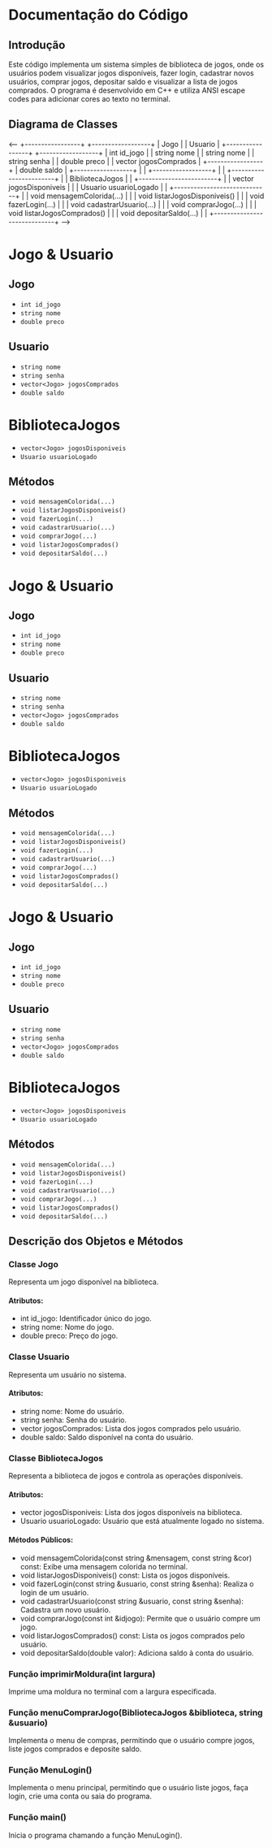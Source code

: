 # Documentação do Código

## Introdução

Este código implementa um sistema simples de biblioteca de jogos, onde os usuários podem visualizar jogos disponíveis, fazer login, cadastrar novos usuários, comprar jogos, depositar saldo e visualizar a lista de jogos comprados. O programa é desenvolvido em C++ e utiliza ANSI escape codes para adicionar cores ao texto no terminal.

## Diagrama de Classes

<--
+-----------------+          +------------------+
|      Jogo       |          |     Usuario      |
+-----------------+          +------------------+
| int id_jogo     |          | string nome      |
| string nome     |          | string senha     |
| double preco    |          | vector<Jogo> jogosComprados |
+-----------------+          | double saldo     |
                             +------------------+
                             |                  |
                             +------------------+
                             |
                             | +------------------------+
                             | |  BibliotecaJogos       |
                             | +------------------------+
                             | | vector<Jogo> jogosDisponiveis |
                             | | Usuario usuarioLogado          |
                             | +-----------------------------+
                             | | void mensagemColorida(...)    |
                             | | void listarJogosDisponiveis() |
                             | | void fazerLogin(...)           |
                             | | void cadastrarUsuario(...)     |
                             | | void comprarJogo(...)          |
                             | | void listarJogosComprados()    |
                             | | void depositarSaldo(...)      |
                             | +-----------------------------+
-->

# Jogo & Usuario

## Jogo
- `int id_jogo`
- `string nome`
- `double preco`

## Usuario
- `string nome`
- `string senha`
- `vector<Jogo> jogosComprados`
- `double saldo`

# BibliotecaJogos

- `vector<Jogo> jogosDisponiveis`
- `Usuario usuarioLogado`

## Métodos

- `void mensagemColorida(...)`
- `void listarJogosDisponiveis()`
- `void fazerLogin(...)`
- `void cadastrarUsuario(...)`
- `void comprarJogo(...)`
- `void listarJogosComprados()`
- `void depositarSaldo(...)`


# Jogo & Usuario

## Jogo
- `int id_jogo`
- `string nome`
- `double preco`

## Usuario
- `string nome`
- `string senha`
- `vector<Jogo> jogosComprados`
- `double saldo`

# BibliotecaJogos

- `vector<Jogo> jogosDisponiveis`
- `Usuario usuarioLogado`

## Métodos

- `void mensagemColorida(...)`
- `void listarJogosDisponiveis()`
- `void fazerLogin(...)`
- `void cadastrarUsuario(...)`
- `void comprarJogo(...)`
- `void listarJogosComprados()`
- `void depositarSaldo(...)`


# Jogo & Usuario

## Jogo
- `int id_jogo`
- `string nome`
- `double preco`

## Usuario
- `string nome`
- `string senha`
- `vector<Jogo> jogosComprados`
- `double saldo`

# BibliotecaJogos

- `vector<Jogo> jogosDisponiveis`
- `Usuario usuarioLogado`

## Métodos

- `void mensagemColorida(...)`
- `void listarJogosDisponiveis()`
- `void fazerLogin(...)`
- `void cadastrarUsuario(...)`
- `void comprarJogo(...)`
- `void listarJogosComprados()`
- `void depositarSaldo(...)`





## Descrição dos Objetos e Métodos

### Classe Jogo

Representa um jogo disponível na biblioteca.

#### Atributos:
- int id_jogo: Identificador único do jogo.
- string nome: Nome do jogo.
- double preco: Preço do jogo.

### Classe Usuario

Representa um usuário no sistema.

#### Atributos:
- string nome: Nome do usuário.
- string senha: Senha do usuário.
- vector<Jogo> jogosComprados: Lista dos jogos comprados pelo usuário.
- double saldo: Saldo disponível na conta do usuário.

### Classe BibliotecaJogos

Representa a biblioteca de jogos e controla as operações disponíveis.

#### Atributos:
- vector<Jogo> jogosDisponiveis: Lista dos jogos disponíveis na biblioteca.
- Usuario usuarioLogado: Usuário que está atualmente logado no sistema.

#### Métodos Públicos:
- void mensagemColorida(const string &mensagem, const string &cor) const: Exibe uma mensagem colorida no terminal.
- void listarJogosDisponiveis() const: Lista os jogos disponíveis.
- void fazerLogin(const string &usuario, const string &senha): Realiza o login de um usuário.
- void cadastrarUsuario(const string &usuario, const string &senha): Cadastra um novo usuário.
- void comprarJogo(const int &idjogo): Permite que o usuário compre um jogo.
- void listarJogosComprados() const: Lista os jogos comprados pelo usuário.
- void depositarSaldo(double valor): Adiciona saldo à conta do usuário.

### Função imprimirMoldura(int largura)

Imprime uma moldura no terminal com a largura especificada.

### Função menuComprarJogo(BibliotecaJogos &biblioteca, string &usuario)

Implementa o menu de compras, permitindo que o usuário compre jogos, liste jogos comprados e deposite saldo.

### Função MenuLogin()

Implementa o menu principal, permitindo que o usuário liste jogos, faça login, crie uma conta ou saia do programa.

### Função main()

Inicia o programa chamando a função MenuLogin().
